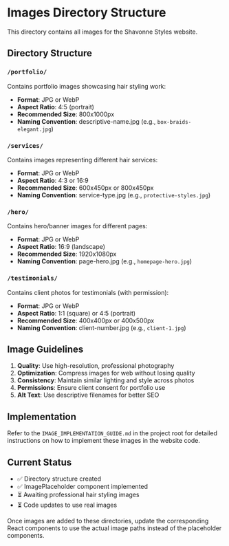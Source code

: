 # Images Directory Structure

This directory contains all images for the Shavonne Styles website.

## Directory Structure

### `/portfolio/`
Contains portfolio images showcasing hair styling work:
- **Format**: JPG or WebP
- **Aspect Ratio**: 4:5 (portrait)
- **Recommended Size**: 800x1000px
- **Naming Convention**: descriptive-name.jpg (e.g., `box-braids-elegant.jpg`)

### `/services/`
Contains images representing different hair services:
- **Format**: JPG or WebP
- **Aspect Ratio**: 4:3 or 16:9
- **Recommended Size**: 600x450px or 800x450px
- **Naming Convention**: service-type.jpg (e.g., `protective-styles.jpg`)

### `/hero/`
Contains hero/banner images for different pages:
- **Format**: JPG or WebP
- **Aspect Ratio**: 16:9 (landscape)
- **Recommended Size**: 1920x1080px
- **Naming Convention**: page-hero.jpg (e.g., `homepage-hero.jpg`)

### `/testimonials/`
Contains client photos for testimonials (with permission):
- **Format**: JPG or WebP
- **Aspect Ratio**: 1:1 (square) or 4:5 (portrait)
- **Recommended Size**: 400x400px or 400x500px
- **Naming Convention**: client-number.jpg (e.g., `client-1.jpg`)

## Image Guidelines

1. **Quality**: Use high-resolution, professional photography
2. **Optimization**: Compress images for web without losing quality
3. **Consistency**: Maintain similar lighting and style across photos
4. **Permissions**: Ensure client consent for portfolio use
5. **Alt Text**: Use descriptive filenames for better SEO

## Implementation

Refer to the `IMAGE_IMPLEMENTATION_GUIDE.md` in the project root for detailed instructions on how to implement these images in the website code.

## Current Status

- ✅ Directory structure created
- ✅ ImagePlaceholder component implemented
- ⏳ Awaiting professional hair styling images
- ⏳ Code updates to use real images

Once images are added to these directories, update the corresponding React components to use the actual image paths instead of the placeholder components.